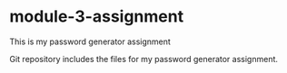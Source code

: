 # module-3-assignment
This is my password generator assignment


Git repository includes the files for my password generator assignment.
